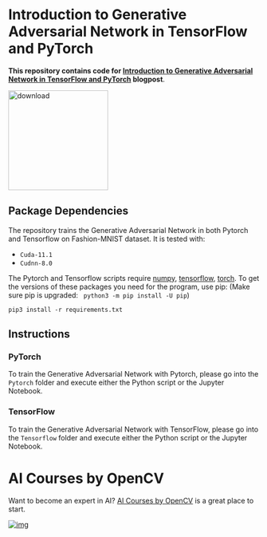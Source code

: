 
# Introduction to Generative Adversarial Network in TensorFlow and PyTorch

**This repository contains code for [Introduction to Generative Adversarial Network in TensorFlow and PyTorch](https://learnopencv.com/introduction-to-generative-adversarial-networks/) blogpost**.

[<img src="https://learnopencv.com/wp-content/uploads/2022/07/download-button-e1657285155454.png" alt="download" width="200">](https://www.dropbox.com/sh/ov4evajodhe3sxk/AAD8HAVFHBRhZ27AOwjZV41ua?dl=1)
## Package Dependencies

The repository trains the Generative Adversarial Network in both Pytorch and Tensorflow on Fashion-MNIST dataset. It is tested with:

- `Cuda-11.1`
- `Cudnn-8.0`

The Pytorch and Tensorflow scripts require [numpy](https://numpy.org/), [tensorflow](https://www.tensorflow.org/install), [torch](https://pypi.org/project/torch/). 
To get the versions of these packages you need for the program, use pip: (Make sure pip is upgraded: ` python3 -m pip install -U pip`)
```
pip3 install -r requirements.txt 
```

## Instructions

### PyTorch

To train the Generative Adversarial Network with Pytorch, please go into the `Pytorch` folder and execute either the Python script or the Jupyter Notebook.

### TensorFlow

To train the Generative Adversarial Network with TensorFlow, please go into the `Tensorflow` folder and execute either the Python script or the Jupyter Notebook.


# AI Courses by OpenCV

Want to become an expert in AI? [AI Courses by OpenCV](https://opencv.org/courses/) is a great place to start.

[![img](https://camo.githubusercontent.com/18c5719ef10afe9607af3e87e990068c942ae4cba8bd4d72d21950d6213ea97e/68747470733a2f2f7777772e6c6561726e6f70656e63762e636f6d2f77702d636f6e74656e742f75706c6f6164732f323032302f30342f41492d436f75727365732d42792d4f70656e43562d4769746875622e706e67)](https://opencv.org/courses/)
